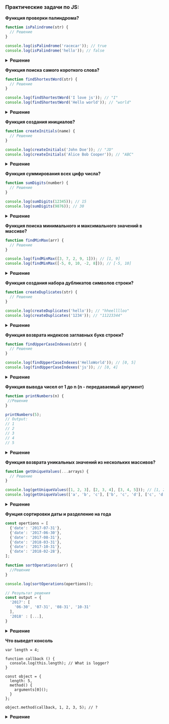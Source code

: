 <h3>
  <span>Практические задачи по JS:</span>
</h3>

**Функция проверки палиндрома?**

```js
function isPalindrome(str) {
  // Решение
}

console.log(isPalindrome('racecar')); // true
console.log(isPalindrome('hello')); // false
```

<details><summary><b>Решение</b></summary>
<p>

```js
function isPalindrome(str) {
  const reversedStr = str.split('').reverse().join('');
  return str === reversedStr;
}
```

</p>
</details>

**Функция поиска самого короткого слова?**

```js
function findShortestWord(str) {
  // Решение
}

console.log(findShortestWord('I love js')); // "I"
console.log(findShortestWord('Hello world')); // "world"
```

<details><summary><b>Решение</b></summary>
<p>

```js
function findShortestWord(str) {
  const words = str.split(' ');
  let shortestWord = words[0];
  for (let i = 1; i < words.length; i++) {
    if (words[i].length < shortestWord.length) {
      shortestWord = words[i];
    }
  }
  return shortestWord;
}
```

</p>
</details>

**Функция создания инициалов?**

```js
function createInitials(name) {
  // Решение
}

console.log(createInitials('John Doe')); // "JD"
console.log(createInitials('Alice Bob Cooper')); // "ABC"
```

<details><summary><b>Решение</b></summary>
<p>

```js
function createInitials(name) {
  const names = name.split(' ');
  const initials = names.map((name) => name[0].toUpperCase()).join('');
  return initials;
}
```

</p>
</details>

**Функция суммирования всех цифр числа?**

```js
function sumDigits(number) {
  // Решение
}

console.log(sumDigits(12345)); // 15
console.log(sumDigits(9876)); // 30
```

<details><summary><b>Решение</b></summary>
<p>

```js
function sumDigits(number) {
  const digits = number.toString().split('');
  const sum = digits.reduce((total, digit) => total + parseInt(digit), 0);
  return sum;
}
```

</p>
</details>

**Функция поиска минимального и максимального значений в массиве?**

```js
function findMinMax(arr) {
  // Решение
}

console.log(findMinMax([3, 7, 2, 9, 1])); // [1, 9]
console.log(findMinMax([-5, 0, 10, -2, 8])); // [-5, 10]
```

<details><summary><b>Решение</b></summary>
<p>

```js
function findMinMax(arr) {
  const min = Math.min(...arr);
  const max = Math.max(...arr);
  return [min, max];
}
```

</p>
</details>

**Функция создания набора дубликатов символов строки?**

```js
function createDuplicates(str) {
  // Решение
}

console.log(createDuplicates('hello')); // "hheelllloo"
console.log(createDuplicates('1234')); // "11223344"
```

<details><summary><b>Решение</b></summary>
<p>

```js
function createDuplicates(str) {
  const chars = str.split('');
  const duplicates = chars.map((char) => char + char).join('');
  return duplicates;
}
```

</p>
</details>

**Функция возврата индексов заглавных букв строки?**

```js
function findUpperCaseIndexes(str) {
  // Решение
}

console.log(findUpperCaseIndexes('HelloWorld')); // [0, 5]
console.log(findUpperCaseIndexes('js')); // [0, 4]
```

<details><summary><b>Решение</b></summary>
<p>

```js
function findUpperCaseIndexes(str) {
  const indexes = [];
  for (let i = 0; i < str.length; i++) {
    if (str[i] === str[i].toUpperCase()) {
      indexes.push(i);
    }
  }
  return indexes;
}
```

</p>
</details>

**Функция вывода чисел от 1 до n (n - передаваемый аргумент)**

```js
function printNumbers(n) {
 //Решение
}

printNumbers(5);
// Output:
// 1
// 2
// 3
// 4
// 5
```

<details><summary><b>Решение</b></summary>
<p>

```js
function printNumbers(n) {
  for (let i = 1; i <= n; i++) {
    console.log(i);
  }
}
```

</p>
</details>

**Функция возврата уникальных значений из нескольких массивов?**

```js
function getUniqueValues(...arrays) {
  // Решение
}

console.log(getUniqueValues([1, 2, 3], [2, 3, 4], [3, 4, 5])); // [1, 2, 3, 4, 5]
console.log(getUniqueValues(['a', 'b', 'c'], ['b', 'c', 'd'], ['c', 'd', 'e'])); // ["a", "b", "c", "d", "e"]
```

<details><summary><b>Решение</b></summary>
<p>

```js
function getUniqueValues(...arrays) {
  const mergedArray = [].concat(...arrays);
  const uniqueValues = [...new Set(mergedArray)];
  return uniqueValues;
}
```

</p>
</details>


**Фунция сортировки даты и разделение на года**

```js
const opertions = [
  {'date': '2017-07-31'},
  {'date': '2017-06-30'},
  {'date': '2017-08-31'},
  {'date': '2018-03-31'},
  {'date': '2017-10-31'},
  {'date': '2018-02-28'},
];

function sortOperations(arr) {
  //Решение
}

console.log(sortOperations(opertions));

// Результат решения
const output = {
  '2017': [
    '06-30', '07-31', '08-31', '10-31'
  ],
  '2018' : [...],
}

```

<details><summary><b>Решение</b></summary>
<p>

```js
function sortOperations(arr) {
  const result = {};

  [...arr].sort((a, b) => new Date(a.date) - new Date(b.date));

  arr.forEach(el => {
      const date = el.date.split('-');
      const year = date[0];
      const strWithDate = `${date[1]}-${date[2]}`;

      if(result[year]) {
          result[year].push(strWithDate);
      } else {
          result[year] = [strWithDate]
      }
  });

  return result;
}
```

</p>
</details>

**Что выведет консоль**

```
var length = 4;

function callback () {
  console.log(this.length); // What is logger?
}

const object = {
  length: 5,
  method() {
    arguments[0]();
  }
};

object.method(callback, 1, 2, 3, 5); // ?
```

<details><summary><b>Решение</b></summary>
<p>
Ответ: 5
</p>
</details>